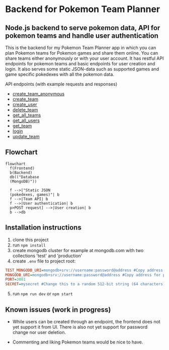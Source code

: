 # Backend for Pokemon Team Planner

## Node.js backend to serve pokemon data, API for pokemon teams and handle user authentication

This is the backend for my Pokemon Team Planner app in which you can plan Pokemon teams for Pokemon games and share them online. You can share teams either anonymously or with your user account. It has restful API endpoints for pokemon teams and basic endpoints for user creation and login. It also serves some static JSON-data such as supported games and game specific pokedexes with all the pokemon data.

API endpoints (with example requests and responses)
* [create_team_anonymous](requests\create_team_anonymous.rest)
* [create_team](requests\create_team.rest)
* [create_user](requests\create_user.rest)
* [delete_team](requests\delete_team.rest)
* [get_all_teams](requests\get_all_teams.rest)
* [get_all_users](requests\get_all_users.rest)
* [get_team](requests\get_team.rest)
* [login](requests\login.rest)
* [update_team](requests\update_team.rest)

## Flowchart

```mermaid
flowchart 
  f(Frontend)
  b(Backend)
  db(("Database
  (MongoDB)"))
  
  f -->|"Static JSON 
  (pokedexes, games)"| b
  f -->|Team API| b
  f -->|User authentication| b
  p>POST request] -->|User creation| b
  b -->db
```

## Installation instructions

1. clone this project
2. run `npm install`
3. create mongodb cluster for example at mongodb.com with two collections 'test' and 'production'
4. create `.env` file to project root:
```ini
TEST_MONGODB_URI=mongodb+srv://username:password@address #Copy address for test from mongodb.com
MONGODB_URI=mongodb+srv://username:password@address #Copy address for production from mongodb.com
PORT=3001
SECRET=mysecret #Change this to a random 512-bit string (64 characters)
```
5. run `npm run dev` or `npm start`

## Known issues (work in progress)

* While users can be created through an endpoint, the frontend does not yet support it from UI. There is also not yet support for password change nor user deletion.

* Commenting and liking Pokemon teams would be nice to have.